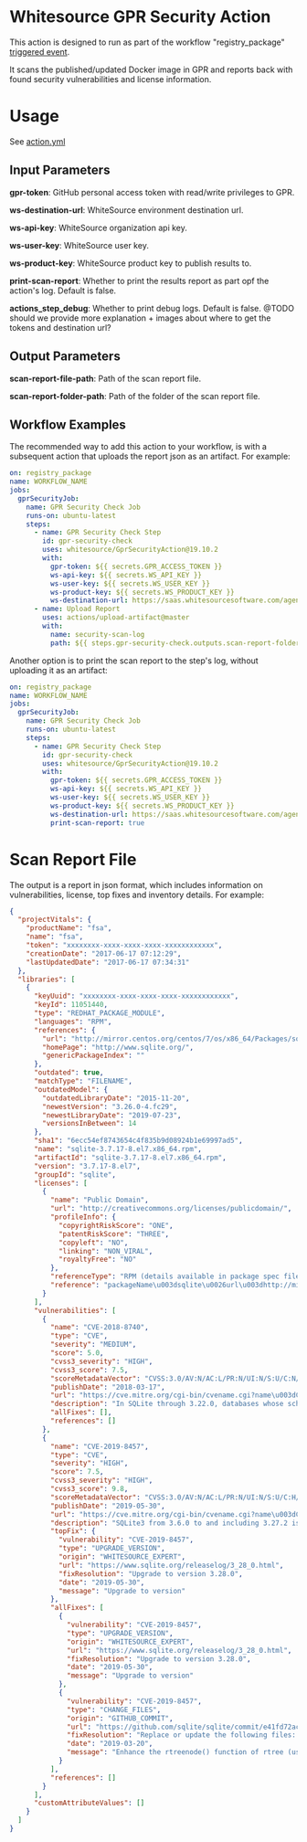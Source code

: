 # Whitesource GPR Security Action
This action is designed to run as part of the workflow "registry_package" [triggered event](https://help.github.com/en/github/automating-your-workflow-with-github-actions/events-that-trigger-workflows).

It scans the published/updated Docker image in GPR and reports back with found security vulnerabilities and license information.

# Usage
See [action.yml](action.yml)

## Input Parameters
**gpr-token**: GitHub personal access token with read/write privileges to GPR.

**ws-destination-url**: WhiteSource environment destination url.

**ws-api-key**: WhiteSource organization api key.

**ws-user-key**: WhiteSource user key.

**ws-product-key**: WhiteSource product key to publish results to.

**print-scan-report**: Whether to print the results report as part opf the action's log. Default is false.

**actions_step_debug**: Whether to print debug logs. Default is false.
@TODO should we provide more explanation + images about where to get the tokens and destination url?

## Output Parameters
**scan-report-file-path**: Path of the scan report file.

**scan-report-folder-path**: Path of the folder of the scan report file.

## Workflow Examples
The recommended way to add this action to your workflow, is with a subsequent action that uploads the report json as an artifact. For example:
```yaml
on: registry_package
name: WORKFLOW_NAME
jobs:
  gprSecurityJob:
    name: GPR Security Check Job
    runs-on: ubuntu-latest
    steps:
      - name: GPR Security Check Step
        id: gpr-security-check
        uses: whitesource/GprSecurityAction@19.10.2
        with:
          gpr-token: ${{ secrets.GPR_ACCESS_TOKEN }}
          ws-api-key: ${{ secrets.WS_API_KEY }}
          ws-user-key: ${{ secrets.WS_USER_KEY }}
          ws-product-key: ${{ secrets.WS_PRODUCT_KEY }}
          ws-destination-url: https://saas.whitesourcesoftware.com/agent
      - name: Upload Report
        uses: actions/upload-artifact@master
        with:
          name: security-scan-log
          path: ${{ steps.gpr-security-check.outputs.scan-report-folder-path }}
```

Another option is to print the scan report to the step's log, without uploading it as an artifact:
```yaml
on: registry_package
name: WORKFLOW_NAME
jobs:
  gprSecurityJob:
    name: GPR Security Check Job
    runs-on: ubuntu-latest
    steps:
      - name: GPR Security Check Step
        id: gpr-security-check
        uses: whitesource/GprSecurityAction@19.10.2
        with:
          gpr-token: ${{ secrets.GPR_ACCESS_TOKEN }}
          ws-api-key: ${{ secrets.WS_API_KEY }}
          ws-user-key: ${{ secrets.WS_USER_KEY }}
          ws-product-key: ${{ secrets.WS_PRODUCT_KEY }}
          ws-destination-url: https://saas.whitesourcesoftware.com/agent
          print-scan-report: true
```


# Scan Report File
The output is a report in json format, which includes information on vulnerabilities, license, top fixes and inventory details. For example:
```json
{
  "projectVitals": {
    "productName": "fsa",
    "name": "fsa",
    "token": "xxxxxxxx-xxxx-xxxx-xxxx-xxxxxxxxxxxx",
    "creationDate": "2017-06-17 07:12:29",
    "lastUpdatedDate": "2017-06-17 07:34:31"
  },
  "libraries": [
    {
      "keyUuid": "xxxxxxxx-xxxx-xxxx-xxxx-xxxxxxxxxxxx",
      "keyId": 11051440,
      "type": "REDHAT_PACKAGE_MODULE",
      "languages": "RPM",
      "references": {
        "url": "http://mirror.centos.org/centos/7/os/x86_64/Packages/sqlite-3.7.17-8.el7.x86_64.rpm",
        "homePage": "http://www.sqlite.org/",
        "genericPackageIndex": ""
      },
      "outdated": true,
      "matchType": "FILENAME",
      "outdatedModel": {
        "outdatedLibraryDate": "2015-11-20",
        "newestVersion": "3.26.0-4.fc29",
        "newestLibraryDate": "2019-07-23",
        "versionsInBetween": 14
      },
      "sha1": "6ecc54ef8743654c4f835b9d08924b1e69997ad5",
      "name": "sqlite-3.7.17-8.el7.x86_64.rpm",
      "artifactId": "sqlite-3.7.17-8.el7.x86_64.rpm",
      "version": "3.7.17-8.el7",
      "groupId": "sqlite",
      "licenses": [
        {
          "name": "Public Domain",
          "url": "http://creativecommons.org/licenses/publicdomain/",
          "profileInfo": {
            "copyrightRiskScore": "ONE",
            "patentRiskScore": "THREE",
            "copyleft": "NO",
            "linking": "NON_VIRAL",
            "royaltyFree": "NO"
          },
          "referenceType": "RPM (details available in package spec file)",
          "reference": "packageName\u003dsqlite\u0026url\u003dhttp://mirror.centos.org/centos/7/os/x86_64/Packages/sqlite-3.7.17-8.el7.x86_64.rpm"
        }
      ],
      "vulnerabilities": [
        {
          "name": "CVE-2018-8740",
          "type": "CVE",
          "severity": "MEDIUM",
          "score": 5.0,
          "cvss3_severity": "HIGH",
          "cvss3_score": 7.5,
          "scoreMetadataVector": "CVSS:3.0/AV:N/AC:L/PR:N/UI:N/S:U/C:N/I:N/A:H",
          "publishDate": "2018-03-17",
          "url": "https://cve.mitre.org/cgi-bin/cvename.cgi?name\u003dCVE-2018-8740",
          "description": "In SQLite through 3.22.0, databases whose schema is corrupted using a CREATE TABLE AS statement could cause a NULL pointer dereference, related to build.c and prepare.c.",
          "allFixes": [],
          "references": []
        },
        {
          "name": "CVE-2019-8457",
          "type": "CVE",
          "severity": "HIGH",
          "score": 7.5,
          "cvss3_severity": "HIGH",
          "cvss3_score": 9.8,
          "scoreMetadataVector": "CVSS:3.0/AV:N/AC:L/PR:N/UI:N/S:U/C:H/I:H/A:H",
          "publishDate": "2019-05-30",
          "url": "https://cve.mitre.org/cgi-bin/cvename.cgi?name\u003dCVE-2019-8457",
          "description": "SQLite3 from 3.6.0 to and including 3.27.2 is vulnerable to heap out-of-bound read in the rtreenode() function when handling invalid rtree tables.",
          "topFix": {
            "vulnerability": "CVE-2019-8457",
            "type": "UPGRADE_VERSION",
            "origin": "WHITESOURCE_EXPERT",
            "url": "https://www.sqlite.org/releaselog/3_28_0.html",
            "fixResolution": "Upgrade to version 3.28.0",
            "date": "2019-05-30",
            "message": "Upgrade to version"
          },
          "allFixes": [
            {
              "vulnerability": "CVE-2019-8457",
              "type": "UPGRADE_VERSION",
              "origin": "WHITESOURCE_EXPERT",
              "url": "https://www.sqlite.org/releaselog/3_28_0.html",
              "fixResolution": "Upgrade to version 3.28.0",
              "date": "2019-05-30",
              "message": "Upgrade to version"
            },
            {
              "vulnerability": "CVE-2019-8457",
              "type": "CHANGE_FILES",
              "origin": "GITHUB_COMMIT",
              "url": "https://github.com/sqlite/sqlite/commit/e41fd72acc7a06ce5a6a7d28154db1ffe8ba37a8#diff-bb7202195a039cb5588b2dacd3eda8a2",
              "fixResolution": "Replace or update the following files: manifest, manifest.uuid, rtree.c",
              "date": "2019-03-20",
              "message": "Enhance the rtreenode() function of rtree (used for testing) so that it\nuses the newer sqlite3_str object for better performance and improved\nerror reporting.\n\nFossilOrigin-Name: 90acdbfce9c088582d5165589f7eac462b00062bbfffacdcc786eb9cf3ea5377"
            }
          ],
          "references": []
        }
      ],
      "customAttributeValues": []
    }
  ]
}
```



